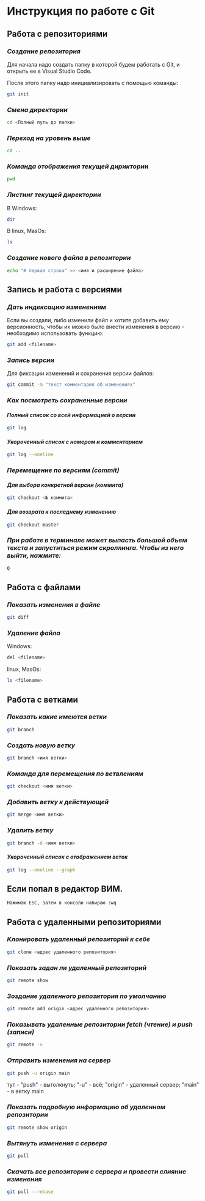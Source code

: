 # Инструкция по работе с Git
## Работа с репозиториями
### *Создание репозитория*
Для  начала надо создать папку в которой будем работать с Git, и открыть ее в Visual Studio Code.

После этого папку надо инициализировать с помощью команды:
```sh
git init
```
### *Смена директории*
```sh
cd <Полный путь до папки>
```
### *Переход на уровень выше*
```sh
cd ..
```
### *Команда отображения текущей дириктории*
```sh
pwd
```

### *Листинг текущей директории*
В Windows:
```sh
dir
```
В linux, MasOs:
```sh
ls
```
### *Создание нового файла в репозитории*
```sh
echo "# первая строка" >> <имя и расширение файла>
```

## Запись и работа с версиями
### *Дать индексацию изменениям*
Если вы создали, либо изменили файл и хотите добавить ему версионность, чтобы их можно было внести изменения в версию - необходимо использовать функцию:

```sh
git add <filename>
```
### *Запись версии*
Для фиксации изменений и сохранения версии файлов:

```sh
git commit -m "текст комментария об изменениях"
```
### *Как посмотреть сохраненные версии*
#### *Полный список со всей информацией о версии*
```sh
git log
```
#### *Укороченный список с номером и комментарием*
```sh
git log --oneline
```

### *Перемещение по версиям (commit)*
#### *Для выбора конкретной версии (коммита)*
```sh
git checkout <№ коммита>
```
#### *Для возврата к последнему изменению*
```sh
git checkout master
```

### *При работе в терминале может выпасть большой объем текста и запуститься режим скроллинга. Чтобы из него выйти, нажмите:*
```sh
Q
```

## Работа с файлами
### *Показать изменения в файле*
```sh
git diff
```
### *Удаление файла*
Windows:
```sh
del <filename>
```
linux, MasOs:
```sh
ls <filename>
```
## Работа с ветками
### *Показать какие имеются ветки*
```sh
git branch
```
### *Создать новую ветку*
```sh
git branch <имя ветки>
```

### *Команда для перемещения по ветвлениям*
```sh
git checkout <имя ветки>
```
### *Добавить ветку к действующей*
```sh
git merge <имя ветки>
```
### *Удалить ветку*
```sh
git branch -d <имя ветки>
```
#### *Укороченный список с отображением веток*
```sh
git log --oneline --graph
```

## Если попал в редактор ВИМ.
```sh
Нажимаю ESC, затем в консоли набираю :wq
```

## Работа с удаленными репозиториями
### *Клонировать удаленный репозиторий к себе*
```sh
git clone <адрес удаленного репозитория>
```
### *Показать задан ли удаленный репозиторий*
```sh
git remote show
```
### *Зоздание удаленного репозитория по умолчанию*
```sh
git remote add origin <адрес удаленного репозитория>
```
### *Показывать удаленные репозитории fetch (чтение) и push (записи)*
```sh
git remote -v
```
### *Отправить изменения на сервер*
```sh
git push -u origin main
```
тут - "push" - вытолкнуть; "-u" - всё; "origin" - удаленный сервер; "main" - в ветку main

### *Показать подробную информацию об удаленном репозитории*
```sh
git remote show origin
```
### *Вытянуть изменения с сервера*
```sh
git pull
```
### *Скачать все репозитории с сервера и провести слияние изменения*
```sh
git pull --rebase
```